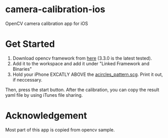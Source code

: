 # camera-calibration-ios
OpenCV camera calibration app for iOS

# Get Started
1. Download opencv framework from [here](http://opencv.org/releases.html) (3.3.0 is the latest tested).
2. Add it to the workspace and add it under "Linked Framework and Binaries"
3. Hold your iPhone EXCATLY ABOVE the [acircles_pattern.scg](acircles_pattern.svg). Print it out, if neccessary.

Then, press the start button.
After the calibration, you can copy the result yaml file by using iTunes file sharing.

# Acknowledgement
Most part of this app is copied from opencv sample.
